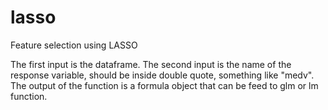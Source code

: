# lasso
 Feature selection using LASSO

The first input is the dataframe.
The second input is the name of the response variable, should be inside double quote, something like "medv".
The output of the function is a formula object that can be feed to glm or lm function.
